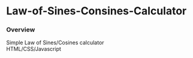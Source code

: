 # Law-of-Sines-Consines-Calculator

### Overview
Simple Law of Sines/Cosines calculator
\
HTML/CSS/Javascript
